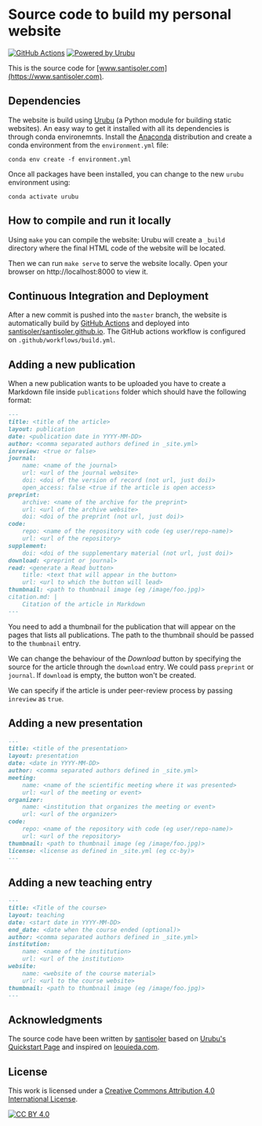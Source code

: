 # Source code to build my personal website

[![GitHub Actions](https://github.com/santisoler/website/workflows/build/badge.svg)](https://github.com/santisoler/website/actions)
[![Powered by Urubu](https://img.shields.io/badge/powered_by-urubu-blue.svg)](http://urubu.jandecaluwe.com/)

This is the source code for
[www.santisoler.com](https://www.santisoler.com).


## Dependencies

The website is build using [Urubu](http://urubu.jandecaluwe.com/) (a Python module for
building static websites).
An easy way to get it installed with all its dependencies is through conda environemnts.
Install the [Anaconda](https://www.anaconda.com/) distribution and create a conda
environment from the `environment.yml` file:

```
conda env create -f environment.yml
```

Once all packages have been installed, you can change to the new `urubu` environment
using:

```
conda activate urubu
```


## How to compile and run it locally

Using `make` you can compile the website: Urubu will create a `_build` directory where
the final HTML code of the website will be located.

Then we can run `make serve` to serve the website locally. Open your browser on
http://localhost:8000 to view it.


## Continuous Integration and Deployment

After a new commit is pushed into the `master` branch, the website is automatically
build by [GitHub Actions](https://github.com/features/actions) and deployed into
[santisoler/santisoler.github.io](https://www.github.com/santisoler/santisoler.github.io).
The GitHub actions workflow is configured on `.github/workflows/build.yml`.


## Adding a new publication

When a new publication wants to be uploaded you have to create a Markdown file inside
`publications` folder which should have the following format:

```markdown
---
title: <title of the article>
layout: publication
date: <publication date in YYYY-MM-DD>
author: <comma separated authors defined in _site.yml>
inreview: <true or false>
journal:
    name: <name of the journal>
    url: <url of the journal website>
    doi: <doi of the version of record (not url, just doi)>
    open_access: false <true if the article is open access>
preprint:
    archive: <name of the archive for the preprint>
    url: <url of the archive website>
    doi: <doi of the preprint (not url, just doi)>
code:
    repo: <name of the repository with code (eg user/repo-name)>
    url: <url of the repository>
supplement:
    doi: <doi of the supplementary material (not url, just doi)>
download: <preprint or journal>
read: <generate a Read button>
    title: <text that will appear in the button>
    url: <url to which the button will lead>
thumbnail: <path to thumbnail image (eg /image/foo.jpg)>
citation.md: |
    Citation of the article in Markdown
---
```

You need to add a thumbnail for the publication that will appear on the pages
that lists all publications. The path to the thumbnail should be passed to the
`thumbnail` entry.

We can change the behaviour of the _Download_ button by specifying the source
for the article through the `download` entry. We could pass `preprint` or
`journal`. If `download` is empty, the button won't be created.

We can specify if the article is under peer-review process by passing `inreview`
as `true`.


## Adding a new presentation

```markdown
---
title: <title of the presentation>
layout: presentation
date: <date in YYYY-MM-DD>
author: <comma separated authors defined in _site.yml>
meeting:
    name: <name of the scientific meeting where it was presented>
    url: <url of the meeting or event>
organizer:
    name: <institution that organizes the meeting or event>
    url: <url of the organizer>
code:
    repo: <name of the repository with code (eg user/repo-name)>
    url: <url of the repository>
thumbnail: <path to thumbnail image (eg /image/foo.jpg)>
license: <license as defined in _site.yml (eg cc-by)>
---
```

## Adding a new teaching entry

```markdown
---
title: <Title of the course>
layout: teaching
date: <start date in YYYY-MM-DD>
end_date: <date when the course ended (optional)>
author: <comma separated authors defined in _site.yml>
institution:
    name: <name of the institution>
    url: <url of the institution>
website:
    name: <website of the course material>
    url: <url to the course website>
thumbnail: <path to thumbnail image (eg /image/foo.jpg)>
---
```

## Acknowledgments

The source code have been written by [santisoler](https://www.santisoler.com) based on
[Urubu's Quickstart Page](https://github.com/jandecaluwe/urubu-quickstart/) and inspired
on [leouieda.com](https://www.leouieda.com).


## License

This work is licensed under a [Creative Commons Attribution 4.0 International
License][cc-by].

[![CC BY 4.0][cc-by-image]][cc-by]

[cc-by]: http://creativecommons.org/licenses/by/4.0/
[cc-by-image]: https://i.creativecommons.org/l/by/4.0/88x31.png
